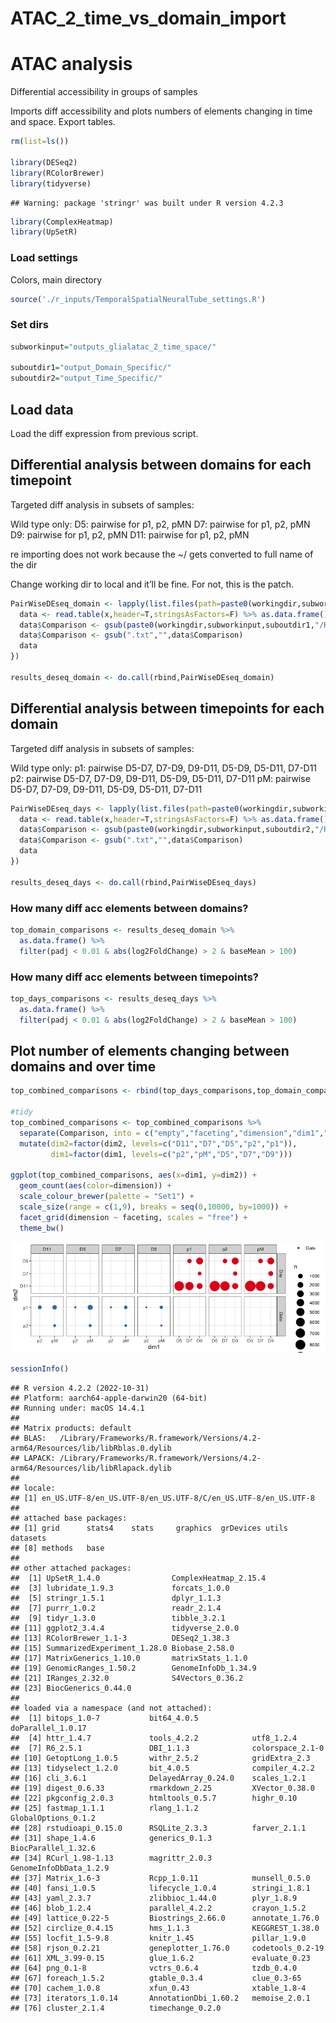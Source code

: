 ATAC_2_time_vs_domain_import
================

# ATAC analysis

Differential accessibility in groups of samples

Imports diff accessibility and plots numbers of elements changing in
time and space. Export tables.

``` r
rm(list=ls())

library(DESeq2)
library(RColorBrewer)
library(tidyverse)
```

    ## Warning: package 'stringr' was built under R version 4.2.3

``` r
library(ComplexHeatmap)
library(UpSetR)
```

### Load settings

Colors, main directory

``` r
source('./r_inputs/TemporalSpatialNeuralTube_settings.R')
```

### Set dirs

``` r
subworkinput="outputs_glialatac_2_time_space/"

suboutdir1="output_Domain_Specific/"
suboutdir2="output_Time_Specific/"
```

## Load data

Load the diff expression from previous script.

## Differential analysis between domains for each timepoint

Targeted diff analysis in subsets of samples:

Wild type only: D5: pairwise for p1, p2, pMN D7: pairwise for p1, p2,
pMN D9: pairwise for p1, p2, pMN D11: pairwise for p1, p2, pMN

re importing does not work because the ~/ gets converted to full name of
the dir

Change working dir to local and it’ll be fine. For not, this is the
patch.

``` r
PairWiseDEseq_domain <- lapply(list.files(path=paste0(workingdir,subworkinput,suboutdir1),pattern="Results_DESeq*", full.names=TRUE),function(x) {
  data <- read.table(x,header=T,stringsAsFactors=F) %>% as.data.frame() %>% rownames_to_column("Intervals")
  data$Comparison <- gsub(paste0(workingdir,subworkinput,suboutdir1,"/Results_DESeq_"),"", x)
  data$Comparison <- gsub(".txt","",data$Comparison)
  data
})

results_deseq_domain <- do.call(rbind,PairWiseDEseq_domain)
```

## Differential analysis between timepoints for each domain

Targeted diff analysis in subsets of samples:

Wild type only: p1: pairwise D5-D7, D7-D9, D9-D11, D5-D9, D5-D11, D7-D11
p2: pairwise D5-D7, D7-D9, D9-D11, D5-D9, D5-D11, D7-D11 pM: pairwise
D5-D7, D7-D9, D9-D11, D5-D9, D5-D11, D7-D11

``` r
PairWiseDEseq_days <- lapply(list.files(path=paste0(workingdir,subworkinput,suboutdir2),pattern="Results_DESeq*", full.names=TRUE),function(x) {
  data <- read.table(x,header=T,stringsAsFactors=F) %>% as.data.frame() %>% rownames_to_column("Intervals")
  data$Comparison <- gsub(paste0(workingdir,subworkinput,suboutdir2,"/Results_DESeq_"),"", x)
  data$Comparison <- gsub(".txt","",data$Comparison)
  data
})

results_deseq_days <- do.call(rbind,PairWiseDEseq_days)
```

### How many diff acc elements between domains?

``` r
top_domain_comparisons <- results_deseq_domain %>%
  as.data.frame() %>%
  filter(padj < 0.01 & abs(log2FoldChange) > 2 & baseMean > 100)
```

### How many diff acc elements between timepoints?

``` r
top_days_comparisons <- results_deseq_days %>%
  as.data.frame() %>%
  filter(padj < 0.01 & abs(log2FoldChange) > 2 & baseMean > 100)
```

## Plot number of elements changing between domains and over time

``` r
top_combined_comparisons <- rbind(top_days_comparisons,top_domain_comparisons)

#tidy
top_combined_comparisons <- top_combined_comparisons %>%
  separate(Comparison, into = c("empty","faceting","dimension","dim1","vs","dim2"), sep = "_")  %>%
  mutate(dim2=factor(dim2, levels=c("D11","D7","D5","p2","p1")),
         dim1=factor(dim1, levels=c("p2","pM","D5","D7","D9")))

ggplot(top_combined_comparisons, aes(x=dim1, y=dim2)) +
  geom_count(aes(color=dimension)) +
  scale_colour_brewer(palette = "Set1") +
  scale_size(range = c(1,9), breaks = seq(0,10000, by=1000)) + 
  facet_grid(dimension ~ faceting, scales = "free") +
  theme_bw()
```

![](temporal_atac_2_time_space_plot_files/figure-gfm/plot-fig-numbers-1.png)<!-- -->

``` r
sessionInfo()
```

    ## R version 4.2.2 (2022-10-31)
    ## Platform: aarch64-apple-darwin20 (64-bit)
    ## Running under: macOS 14.4.1
    ## 
    ## Matrix products: default
    ## BLAS:   /Library/Frameworks/R.framework/Versions/4.2-arm64/Resources/lib/libRblas.0.dylib
    ## LAPACK: /Library/Frameworks/R.framework/Versions/4.2-arm64/Resources/lib/libRlapack.dylib
    ## 
    ## locale:
    ## [1] en_US.UTF-8/en_US.UTF-8/en_US.UTF-8/C/en_US.UTF-8/en_US.UTF-8
    ## 
    ## attached base packages:
    ## [1] grid      stats4    stats     graphics  grDevices utils     datasets 
    ## [8] methods   base     
    ## 
    ## other attached packages:
    ##  [1] UpSetR_1.4.0                ComplexHeatmap_2.15.4      
    ##  [3] lubridate_1.9.3             forcats_1.0.0              
    ##  [5] stringr_1.5.1               dplyr_1.1.3                
    ##  [7] purrr_1.0.2                 readr_2.1.4                
    ##  [9] tidyr_1.3.0                 tibble_3.2.1               
    ## [11] ggplot2_3.4.4               tidyverse_2.0.0            
    ## [13] RColorBrewer_1.1-3          DESeq2_1.38.3              
    ## [15] SummarizedExperiment_1.28.0 Biobase_2.58.0             
    ## [17] MatrixGenerics_1.10.0       matrixStats_1.1.0          
    ## [19] GenomicRanges_1.50.2        GenomeInfoDb_1.34.9        
    ## [21] IRanges_2.32.0              S4Vectors_0.36.2           
    ## [23] BiocGenerics_0.44.0        
    ## 
    ## loaded via a namespace (and not attached):
    ##  [1] bitops_1.0-7           bit64_4.0.5            doParallel_1.0.17     
    ##  [4] httr_1.4.7             tools_4.2.2            utf8_1.2.4            
    ##  [7] R6_2.5.1               DBI_1.1.3              colorspace_2.1-0      
    ## [10] GetoptLong_1.0.5       withr_2.5.2            gridExtra_2.3         
    ## [13] tidyselect_1.2.0       bit_4.0.5              compiler_4.2.2        
    ## [16] cli_3.6.1              DelayedArray_0.24.0    scales_1.2.1          
    ## [19] digest_0.6.33          rmarkdown_2.25         XVector_0.38.0        
    ## [22] pkgconfig_2.0.3        htmltools_0.5.7        highr_0.10            
    ## [25] fastmap_1.1.1          rlang_1.1.2            GlobalOptions_0.1.2   
    ## [28] rstudioapi_0.15.0      RSQLite_2.3.3          farver_2.1.1          
    ## [31] shape_1.4.6            generics_0.1.3         BiocParallel_1.32.6   
    ## [34] RCurl_1.98-1.13        magrittr_2.0.3         GenomeInfoDbData_1.2.9
    ## [37] Matrix_1.6-3           Rcpp_1.0.11            munsell_0.5.0         
    ## [40] fansi_1.0.5            lifecycle_1.0.4        stringi_1.8.1         
    ## [43] yaml_2.3.7             zlibbioc_1.44.0        plyr_1.8.9            
    ## [46] blob_1.2.4             parallel_4.2.2         crayon_1.5.2          
    ## [49] lattice_0.22-5         Biostrings_2.66.0      annotate_1.76.0       
    ## [52] circlize_0.4.15        hms_1.1.3              KEGGREST_1.38.0       
    ## [55] locfit_1.5-9.8         knitr_1.45             pillar_1.9.0          
    ## [58] rjson_0.2.21           geneplotter_1.76.0     codetools_0.2-19      
    ## [61] XML_3.99-0.15          glue_1.6.2             evaluate_0.23         
    ## [64] png_0.1-8              vctrs_0.6.4            tzdb_0.4.0            
    ## [67] foreach_1.5.2          gtable_0.3.4           clue_0.3-65           
    ## [70] cachem_1.0.8           xfun_0.43              xtable_1.8-4          
    ## [73] iterators_1.0.14       AnnotationDbi_1.60.2   memoise_2.0.1         
    ## [76] cluster_2.1.4          timechange_0.2.0
